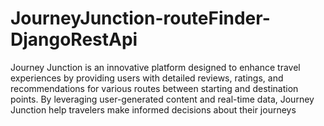 # JourneyJunction-routeFinder-DjangoRestApi
 Journey Junction is an innovative platform designed to enhance travel experiences by providing users with detailed reviews, ratings, and recommendations for various routes between starting and destination points. By leveraging user-generated content and real-time data, Journey Junction  help travelers make informed decisions about their journeys
